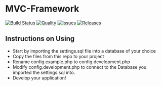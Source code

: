 # MVC-Framework
[![Build Status](https://img.shields.io/travis/TrackingTeam/MVC-Framework.svg?style=flat-square)](https://travis-ci.org/TrackingTeam/MVC-Framework) 
[![Quality](https://img.shields.io/scrutinizer/g/TrackingTeam/MVC-Framework.svg?style=flat-square)](https://scrutinizer-ci.com/g/TrackingTeam/MVC-Framework)
[![Issues](https://img.shields.io/github/issues/TrackingTeam/MVC-Framework.svg?style=flat-square)](https://github.com/TrackingTeam/MVC-Framework/issues)
[![Releases](https://img.shields.io/github/release/TrackingTeam/MVC-Framework.svg?style=flat-square)](https://github.com/TrackingTeam/MVC-Framework/release)

## Instructions on Using
- Start by importing the settings.sql file into a database of your choice
- Copy the files from this repo to your project
- Rename config.example.php to config.development.php
- Modify config.development.php to connect to the Database you imported the settings.sql into.
- Develop your application!
